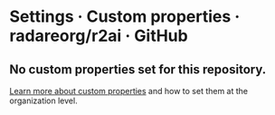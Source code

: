 # Settings · Custom properties · radareorg/r2ai · GitHub

## No custom properties set for this repository.

[Learn more about custom properties](https://docs.github.com/enterprise-cloud@latest/organizations/managing-organization-settings/managing-custom-properties-for-repositories-in-your-organization) and how to set them at the organization level.